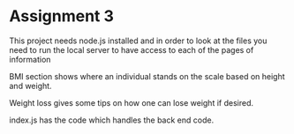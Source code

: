 # Assignment 3

This project needs node.js installed and in order to look at the files you need to run the local server to have access to each of the pages of information

BMI section shows where an individual stands on the scale based on height and weight.

Weight loss gives some tips on how one can lose weight if desired.

index.js has the code which handles the back end code.
